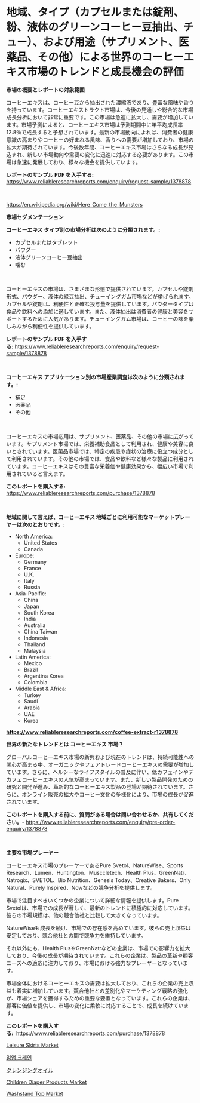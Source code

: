 <p><h1>地域、タイプ（カプセルまたは錠剤、粉、液体のグリーンコーヒー豆抽出、チュー）、および用途（サプリメント、医薬品、その他）による世界のコーヒーエキス市場のトレンドと成長機会の評価</h1></p><p><strong>市場の概要とレポートの対象範囲</strong></p>
<p><p>コーヒーエキスは、コーヒー豆から抽出された濃縮液であり、豊富な風味や香りを持っています。コーヒーエキストラクト市場は、今後の見通しや総合的な市場成長分析において非常に重要です。この市場は急速に拡大し、需要が増加しています。市場予測によると、コーヒーエキス市場は予測期間中に年平均成長率12.8％で成長すると予想されています。最新の市場動向によれば、消費者の健康意識の高まりやコーヒーの好まれる風味、香りへの需要が増加しており、市場の拡大が期待されています。今後数年間、コーヒーエキス市場はさらなる成長が見込まれ、新しい市場動向や需要の変化に迅速に対応する必要があります。この市場は急速に発展しており、様々な機会を提供しています。</p></p>
<p><strong>レポートのサンプル PDF を入手する:</strong> <a href="https://www.reliableresearchreports.com/enquiry/request-sample/1378878">https://www.reliableresearchreports.com/enquiry/request-sample/1378878</a></p>
<p>&nbsp;</p>
<p><a href="https://en.wikipedia.org/wiki/Here_Come_the_Munsters">https://en.wikipedia.org/wiki/Here_Come_the_Munsters</a></p>
<p><strong>市場セグメンテーション</strong></p>
<p><strong>コーヒーエキス タイプ別の市場分析は次のように分類されます。:</strong></p>
<p><ul><li>カプセルまたはタブレット</li><li>パウダー</li><li>液体グリーンコーヒー豆抽出</li><li>噛む</li></ul></p>
<p>&nbsp;</p>
<p><p>コーヒーエキスの市場は、さまざまな形態で提供されています。カプセルや錠剤形式、パウダー、液体の緑豆抽出、チューイングガム市場などが挙げられます。カプセルや錠剤は、利便性と正確な投与量を提供しています。パウダータイプは食品や飲料への添加に適しています。また、液体抽出は消費者の健康と美容をサポートするために人気があります。チューイングガム市場は、コーヒーの味を楽しみながら利便性を提供しています。</p></p>
<p><strong>レポートのサンプル PDF を入手する:</strong>&nbsp;<a href="https://www.reliableresearchreports.com/enquiry/request-sample/1378878">https://www.reliableresearchreports.com/enquiry/request-sample/1378878</a></p>
<p>&nbsp;</p>
<p><strong> コーヒーエキス アプリケーション別の市場産業調査は次のように分類されます。:</strong></p>
<p><ul><li>補足</li><li>医薬品</li><li>その他</li></ul></p>
<p>&nbsp;</p>
<p><p>コーヒーエキスの市場応用は、サプリメント、医薬品、その他の市場に広がっています。サプリメント市場では、栄養補助食品として利用され、健康や美容に良いとされています。医薬品市場では、特定の疾患や症状の治療に役立つ成分として利用されています。その他の市場では、食品や飲料など様々な製品に利用されています。コーヒーエキスはその豊富な栄養価や健康効果から、幅広い市場で利用されていると言えます。</p></p>
<p><strong>このレポートを購入する:</strong>&nbsp; <a href="https://www.reliableresearchreports.com/purchase/1378878">https://www.reliableresearchreports.com/purchase/1378878</a></p>
<p>&nbsp;</p>
<p><strong>地域に関して言えば、コーヒーエキス 地域ごとに利用可能なマーケットプレーヤーは次のとおりです。:</strong></p>
<p><ul>
    <li>
        North America:
        <ul>
            <li>United States</li>
            <li>Canada</li>
        </ul>
    </li>
    <li>
        Europe:
        <ul>
            <li>Germany</li>
            <li>France</li>
            <li>U.K.</li>
            <li>Italy</li>
            <li>Russia</li>
        </ul>
    </li>
    <li>
        Asia-Pacific:
        <ul>
            <li>China</li>
            <li>Japan</li>
            <li>South Korea</li>
            <li>India</li>
            <li>Australia</li>
            <li>China Taiwan</li>
            <li>Indonesia</li>
            <li>Thailand</li>
            <li>Malaysia</li>
        </ul>
    </li>
    <li>
        Latin America:
        <ul>
            <li>Mexico</li>
            <li>Brazil</li>
            <li>Argentina Korea</li>
            <li>Colombia</li>
        </ul>
    </li>
    <li>
        Middle East & Africa:
        <ul>
            <li>Turkey</li>
            <li>Saudi</li>
            <li>Arabia</li>
            <li>UAE</li>
            <li>Korea</li>
        </ul>
    </li>
    </ul></p>
<p><strong><a href="https://www.reliableresearchreports.com/coffee-extract-r1378878">https://www.reliableresearchreports.com/coffee-extract-r1378878</a></strong>&nbsp;</p>
<p><strong>世界の新たなトレンドとは コーヒーエキス 市場？</strong></p>
<p><p>グローバルコーヒーエキス市場の新興および現在のトレンドは、持続可能性への関心が高まる中、オーガニックやフェアトレードコーヒーエキスの需要が増加しています。さらに、ヘルシーなライフスタイルの普及に伴い、低カフェインやデカフェコーヒーエキスの人気が高まっています。また、新しい製品開発のための研究と開発が進み、革新的なコーヒーエキス製品の登場が期待されています。さらに、オンライン販売の拡大やコーヒー文化の多様化により、市場の成長が促進されています。</p></p>
<p><strong>このレポートを購入する前に、質問がある場合は問い合わせるか、共有してください。</strong>- <a href="https://www.reliableresearchreports.com/enquiry/pre-order-enquiry/1378878">https://www.reliableresearchreports.com/enquiry/pre-order-enquiry/1378878</a></p>
<p>&nbsp;</p>
<p><strong>主要な市場プレーヤー</strong></p>
<p><p>コーヒーエキス市場のプレーヤーであるPure Svetol、NatureWise、Sports Research、Lumen、Huntington、Musccletech、Health Plus、GreenNatr、Natrogix、SVETOL、Bio Nutrition、Genesis Today、Creative Bakers、Only Natural、Purely Inspired、Nowなどの競争分析を提供します。</p><p>市場で注目すべきいくつかの企業について詳細な情報を提供します。Pure Svetolは、市場での成長が著しく、最新のトレンドに積極的に対応しています。彼らの市場規模は、他の競合他社と比較して大きくなっています。</p><p>NatureWiseも成長を続け、市場での存在感を高めています。彼らの売上収益は安定しており、競合他社との間で競争力を維持しています。</p><p>それ以外にも、Health PlusやGreenNatrなどの企業は、市場での影響力を拡大しており、今後の成長が期待されています。これらの企業は、製品の革新や顧客ニーズへの適応に注力しており、市場における強力なプレーヤーとなっています。</p><p>市場全体におけるコーヒーエキスの需要は拡大しており、これらの企業の売上収益も着実に増加しています。競合他社との差別化やマーケティング戦略の強化が、市場シェアを獲得するための重要な要素となっています。これらの企業は、顧客に価値を提供し、市場の変化に柔軟に対応することで、成長を続けています。</p></p>
<p><strong>このレポートを購入する:</strong>&nbsp;&nbsp;<a href="https://www.reliableresearchreports.com/purchase/1378878">https://www.reliableresearchreports.com/purchase/1378878</a></p>
<p><p><a href="https://github.com/ajiariaa/Market-Research-Report-List-1/blob/main/leisure-skirts-market.md">Leisure Skirts Market</a></p><p><a href="https://github.com/LuckeyCorbin/Market-Research-Report-List-1/blob/main/28652974463.md">임업 크레인</a></p><p><a href="https://github.com/DanykaKilback/Market-Research-Report-List-2/blob/main/5522370845.md">クレンジングオイル</a></p><p><a href="https://medium.com/@stevenlane654/children-diaper-products-market-size-growth-and-industry-analysis-by-market-segmentation-and-880cd5dae1cd">Children Diaper Products Market</a></p><p><a href="https://github.com/niyotibauri9/Market-Research-Report-List-1/blob/main/washstand-top-market.md">Washstand Top Market</a></p></p>